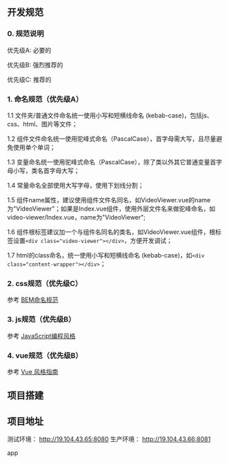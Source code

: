 
## 开发规范
### 0. 规范说明
优先级A: 必要的

优先级B: 强烈推荐的

优先级C: 推荐的

### 1. 命名规范（优先级A）
1.1 文件夹/普通文件命名统一使用小写和短横线命名 (kebab-case)，包括js、css、html、图片等文件；

1.2 组件文件命名统一使用驼峰式命名（PascalCase），首字母需大写，且尽量避免使用单个单词；

1.3 变量命名统一使用驼峰式命名（PascalCase），除了类以外其它普通变量首字母小写，类名首字母大写；

1.4 常量命名全部使用大写字母，使用下划线分割；

1.5 组件name属性，建议使用组件文件名同名，如VideoViewer.vue的name为"VideoViewer"；如果是Index.vue组件，使用外层文件名来做驼峰命名，如video-viewer/Index.vue，name为"VideoViewer";

1.6 组件根标签建议加一个与组件名同名的类名，如VideoViewer.vue组件，根标签设置`<div class="video-viewer"></div>`，方便开发调试；

1.7 html的class命名，统一使用小写和短横线命名 (kebab-case)，如`<div class="content-wrapper"></div>`；

### 2. css规范（优先级C）
参考 [BEM命名规范](https://blog.csdn.net/chenmoquan/article/details/17095465)

### 3. js规范（优先级B）
参考 [JavaScript编程风格](http://wangdoc.com/javascript/features/style.html)

### 4. vue规范（优先级B）
参考 [Vue 风格指南](https://cn.vuejs.org/v2/style-guide/#%E4%BC%98%E5%85%88%E7%BA%A7-A-%E7%9A%84%E8%A7%84%E5%88%99%EF%BC%9A%E5%BF%85%E8%A6%81%E7%9A%84-%E8%A7%84%E9%81%BF%E9%94%99%E8%AF%AF)


## 项目搭建

## 项目地址
测试环境： http://19.104.43.65:8080
生产环境： http://19.104.43.66:8081

app